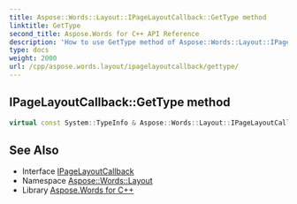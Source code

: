 ```yaml
---
title: Aspose::Words::Layout::IPageLayoutCallback::GetType method
linktitle: GetType
second_title: Aspose.Words for C++ API Reference
description: 'How to use GetType method of Aspose::Words::Layout::IPageLayoutCallback class in C++.'
type: docs
weight: 2000
url: /cpp/aspose.words.layout/ipagelayoutcallback/gettype/
---
```

## IPageLayoutCallback::GetType method




```cpp
virtual const System::TypeInfo & Aspose::Words::Layout::IPageLayoutCallback::GetType() const override
```

## See Also

* Interface [IPageLayoutCallback](../)
* Namespace [Aspose::Words::Layout](../../)
* Library [Aspose.Words for C++](../../../)
